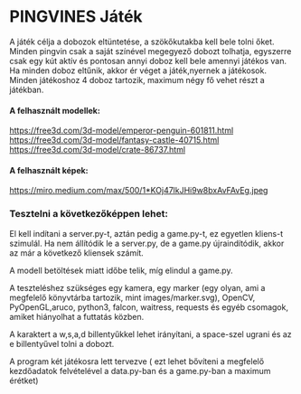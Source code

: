 # PINGVINES Játék

A játék célja a dobozok eltüntetése, a szökőkutakba kell bele tolni őket.
Minden pingvin csak a saját színével megegyező dobozt tolhatja, egyszerre csak egy kút aktív és
pontosan annyi doboz kell bele amennyi játékos van.
Ha minden doboz eltűnik, akkor ér véget a játék,nyernek a
játékosok.  
Minden játékoshoz 4 doboz tartozik, maximum négy fő vehet részt a játékban.

#### A felhasznált modellek:
https://free3d.com/3d-model/emperor-penguin-601811.html
https://free3d.com/3d-model/fantasy-castle-40715.html
https://free3d.com/3d-model/crate-86737.html


#### A felhasznált képek:
https://miro.medium.com/max/500/1*KOj47lkJHi9w8bxAvFAvEg.jpeg


### Tesztelni a következőképpen lehet:

  El kell indítani a server.py-t, aztán pedig a game.py-t, ez egyetlen kliens-t szimulál.
  Ha nem állítódik le a server.py, de a game.py újraindítódik, akkor az már a következő
  kliensek számít.

  A modell betöltések miatt időbe telik, míg elindul a game.py.

  A teszteléshez szükséges egy kamera, egy marker (egy olyan, ami a megfelelő könyvtárba tartozik, mint images/marker.svg),
  OpenCV, PyOpenGL,aruco, python3, falcon, waitress, requests és egyéb csomagok, amiket hiányolhat a futtatás közben.

  A karaktert a w,s,a,d billentyűkkel lehet irányítani, a space-szel ugrani és az e billentyűvel tolni a dobozt.

  A program két játékosra lett tervezve ( ezt lehet bővíteni a megfelelő kezdőadatok felvételével a data.py-ban és a game.py-ban a maximum érétket)
